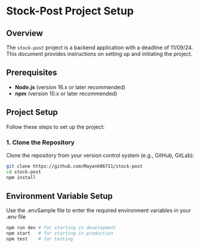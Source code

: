 # Stock-Post Project Setup

## Overview

The `stock-post` project is a backend application with a deadline of 11/09/24. This document provides instructions on setting up and initiating the project.

## Prerequisites

- **Node.js** (version 16.x or later recommended)
- **npm** (version 10.x or later recommended)

## Project Setup

Follow these steps to set up the project:

### 1. Clone the Repository

Clone the repository from your version control system (e.g., GitHub, GitLab):

```bash
git clone https://github.com/Mayank06711/stock-post
cd stock-post
npm install
```
## Environment Variable Setup

Use the .envSample file to enter the required environment variables in your .env file

```bash
npm run dev # for starting in development
npm start   # for starting in production
npm test    # for testing
```


